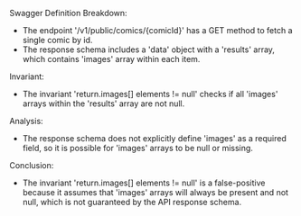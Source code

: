Swagger Definition Breakdown:
- The endpoint '/v1/public/comics/{comicId}' has a GET method to fetch a single comic by id.
- The response schema includes a 'data' object with a 'results' array, which contains 'images' array within each item.

Invariant:
- The invariant 'return.images[] elements != null' checks if all 'images' arrays within the 'results' array are not null.

Analysis:
- The response schema does not explicitly define 'images' as a required field, so it is possible for 'images' arrays to be null or missing.

Conclusion:
- The invariant 'return.images[] elements != null' is a false-positive because it assumes that 'images' arrays will always be present and not null, which is not guaranteed by the API response schema.
